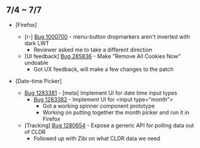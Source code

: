 ## 7/4 ~ 7/7

- [Firefox]
	- [r-] [Bug 1000700](https://bugzilla.mozilla.org/show_bug.cgi?id=1000700) - menu-button dropmarkers aren't inverted with dark LWT
		- Reviewer asked me to take a different direction
	- [UI feedback] [Bug 285836](https://bugzilla.mozilla.org/show_bug.cgi?id=285836) - Make "Remove All Cookies Now" undoable
		- Got UX feedback, will make a few changes to the patch

- [Date-time Picker]
	- [Bug 1283381](https://bugzilla.mozilla.org/show_bug.cgi?id=1283381) - [meta] Implement UI for date time input types
		- [Bug 1283382](https://bugzilla.mozilla.org/show_bug.cgi?id=1283382) - Implement UI for \<input type="month"\>
			- Got a working spinner component prototype
			- Working on putting together the month picker and run it in Firefox
	- [Tracking] [Bug 1280654](https://bugzilla.mozilla.org/show_bug.cgi?id=1280654) - Expose a generic API for polling data out of CLDR
		- Followed up with Zibi on what CLDR data we need
